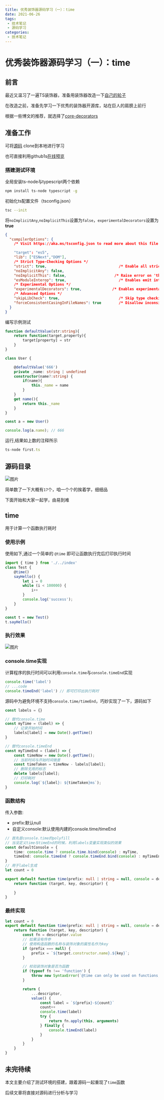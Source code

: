 ```yaml
---
title: 优秀装饰器源码学习（一）：time
date: 2021-06-26
tags:
 - 技术笔记
 - 源码学习
categories:
 - 技术笔记
---
```

# 优秀装饰器源码学习（一）：time

## 前言
最近又温习了一遍TS装饰器，准备用装饰器改造一下[自己的轮子](https://github.com/ATQQ/node-server)

在改造之前，准备先学习一下优秀的装饰器开源库，站在巨人的肩膀上前行

根据一些博文的推荐，就选择了[core-decorators](https://github1s.com/jayphelps/core-decorators)

## 准备工作
可将[源码](https://github.com/jayphelps/core-decorators) clone到本地进行学习

也可直接利用github1s[在线预览](https://github1s.com/jayphelps/core-decorators)

### 搭建测试环境

全局安装ts-node与typescript两个依赖
```sh
npm install ts-node typescript -g
```

初始化ts配置文件（tsconfig.json）
```sh
tsc --init
```

将`noImplicitAny`,`noImplicitThis`设置为`false`，`experimentalDecorators`设置为**true**
```json
{
  "compilerOptions": {
    /* Visit https://aka.ms/tsconfig.json to read more about this file */

    "target": "es5",                              
    "lib": ["ESNext","DOM"], 
    /* Strict Type-Checking Options */
    "strict": true,                                 /* Enable all strict type-checking options. */
    "noImplicitAny": false,                       
    "noImplicitThis": false,                      /* Raise error on 'this' expressions with an implied 'any' type. */
    "esModuleInterop": true,                        /* Enables emit interoperability between CommonJS and ES Modules via 
    /* Experimental Options */
    "experimentalDecorators": true,              /* Enables experimental support for ES7 decorators. */
    /* Advanced Options */
    "skipLibCheck": true,                           /* Skip type checking of declaration files. */
    "forceConsistentCasingInFileNames": true        /* Disallow inconsistently-cased references to the same file. */
  }
}

```
编写示例测试

```ts
function defaultValue(str:string){
    return function(target,property){
        target[property] = str
    }
}

class User {

    @defaultValue('666')
    private _name: string | undefined
    constructor(name?:string) {
        if(name){
            this._name = name
        }
    }
    get name(){
        return this._name
    }
}

const a = new User()

console.log(a.name); // 666
```

运行,结果如上数的注释所示
```ts
ts-node first.ts
```

## 源码目录
![图片](core-decorators-1\MTYyNDcxMjM5NTAzMQ==624712395031)

简单数了一下大概有`17`个，咱一个个的挨着学，细细品

下面开始和大家一起学，由易到难

## time
用于计算一个函数执行耗时

### 使用示例
使用如下,通过一个简单的 `@time` 即可让函数执行完后打印执行时间
```ts
import { time } from './../index'
class Test {
    @time()
    sayHello() {
        let i = 0
        while (i < 100000) {
            i++
        }
        console.log('success');
    }
}

const t = new Test()
t.sayHello()
```

### 执行效果

![图片](core-decorators-1\MTYyNDcxOTI4NjkxNQ==624719286915)


### console.time实现
计算程序的执行时间可以利用`console.time`与`console.timeEnd`实现

```ts
console.time('label')
// ...code 
console.timeEnd('label') // 即可打印出执行耗时
```

源码中为避免环境不支持`console.time/timeEnd`，巧妙实现了一下，源码如下
```ts
const labels = {}

// 替代console.time
const myTime = (label) => {
    // 记录开始时间
    labels[label] = new Date().getTime()
}

// 替代console.timeEnd
const myTimeEnd = (label) => {
    const timeNow = new Date().getTime();
    // 当前时间与开始时间做差
    const timeTaken = timeNow - labels[label];
    // 删除无用的标志
    delete labels[label];
    // 打印耗时
    console.log(`${label}: ${timeTaken}ms`);
}
```

### 函数结构
传入参数:
* prefix:默认null
* 自定义console:默认使用内建的console.time/timeEnd

```ts
// 首先是console.time的polyfill
// 当没定义time与timeEnd的时候，利用labels变量实现类似的效果
const defaultConsole = {
    time: console.time ? console.time.bind(console) : myTime,
    timeEnd: console.timeEnd ? console.timeEnd.bind(console) : myTimeEnd
}
// 用于label生成
let count = 0

export default function time(prefix: null | string = null, console = defaultConsole) {
    return function (target, key, descriptor) {
        
    }
}
```

### 最终实现
```ts
let count = 0
export default function time(prefix: null | string = null, console = defaultConsole) {
    return function (target, key, descriptor) {
        const fn = descriptor.value
        // 如果没有传参
        // 使用构造函数的名称与装饰对象的属性名作为key
        if (prefix === null) {
            prefix = `${target.constructor.name}.${key}`;
        }

        // 校验装饰对象是否为函数
        if (typeof fn !== 'function') {
            throw new SyntaxError(`@time can only be used on functions, not: ${fn}`);
        }

        return {
            ...descriptor,
            value() {
                const label = `${prefix}-${count}`
                count++
                console.time(label)
                try {
                    return fn.apply(this, arguments)
                } finally {
                    console.timeEnd(label)
                }
            }
        }
    }
}
```

## 未完待续
本文主要介绍了测试环境的搭建，跟着源码一起重现了`time`函数

后续文章将直接对源码进行分析与学习

